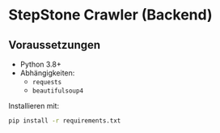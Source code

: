 # StepStone Crawler (Backend)

## Voraussetzungen
- Python 3.8+
- Abhängigkeiten:
  - `requests`
  - `beautifulsoup4`

Installieren mit:

```bash
pip install -r requirements.txt
